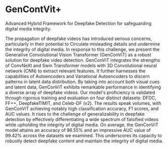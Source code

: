 # GenContVit+ 
Advanced Hybrid Framework for Deepfake Detection for safeguarding digital media integrity.

The propagation of deepfake videos has introduced serious concerns, particularly in their 
potential to Circulate misleading details and undermine the integrity of digital media. In response 
to this challenge, we present the Generative Convolutional Vision Transformer (GenConViT) as 
a robust solution for deepfake video detection. GenConViT integrates the strengths of ConvNeXt 
and Swin Transformer models with 3D Convolutional neural network (CNN) to extract relevant 
features. It further harnesses the capabilities of Autoencoders and Variational Autoencoders to 
discern patterns in latent data distribution. By taking into account both visual cues and latent 
data, GenConViT exhibits remarkable performance in identifying a diverse array of deepfake 
videos. Our model's proficiency is validated through rigorous training and evaluation on four 
distinct datasets: DFDC, FF++, DeepfakeTIMIT, and Celeb-DF (v2). The results speak volumes, 
with GenConViT achieving notably high classification accuracy, F1 scores, and AUC values. It 
rises to the challenge of generalizability in deepfake detection by effectively differentiating a 
wide spectrum of falsified videos while upholding the integrity of digital media. On average, the 
GenConViT model attains an accuracy of 96.55% and an impressive AUC value of 99.42% 
across the datasets we examined. This underscores its capacity to robustly detect deepfake 
content and maintain the integrity of digital media.
